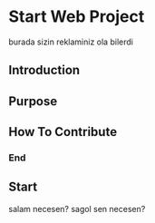 # Start Web Project
burada sizin reklaminiz ola bilerdi
## Introduction

## Purpose

## How To Contribute

### End
 
## Start
salam
necesen?
sagol sen necesen?
